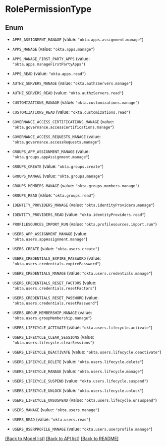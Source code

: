 # RolePermissionType

## Enum


* `APPS_ASSIGNMENT_MANAGE` (value: `"okta.apps.assignment.manage"`)

* `APPS_MANAGE` (value: `"okta.apps.manage"`)

* `APPS_MANAGE_FIRST_PARTY_APPS` (value: `"okta.apps.manageFirstPartyApps"`)

* `APPS_READ` (value: `"okta.apps.read"`)

* `AUTHZ_SERVERS_MANAGE` (value: `"okta.authzServers.manage"`)

* `AUTHZ_SERVERS_READ` (value: `"okta.authzServers.read"`)

* `CUSTOMIZATIONS_MANAGE` (value: `"okta.customizations.manage"`)

* `CUSTOMIZATIONS_READ` (value: `"okta.customizations.read"`)

* `GOVERNANCE_ACCESS_CERTIFICATIONS_MANAGE` (value: `"okta.governance.accessCertifications.manage"`)

* `GOVERNANCE_ACCESS_REQUESTS_MANAGE` (value: `"okta.governance.accessRequests.manage"`)

* `GROUPS_APP_ASSIGNMENT_MANAGE` (value: `"okta.groups.appAssignment.manage"`)

* `GROUPS_CREATE` (value: `"okta.groups.create"`)

* `GROUPS_MANAGE` (value: `"okta.groups.manage"`)

* `GROUPS_MEMBERS_MANAGE` (value: `"okta.groups.members.manage"`)

* `GROUPS_READ` (value: `"okta.groups.read"`)

* `IDENTITY_PROVIDERS_MANAGE` (value: `"okta.identityProviders.manage"`)

* `IDENTITY_PROVIDERS_READ` (value: `"okta.identityProviders.read"`)

* `PROFILESOURCES_IMPORT_RUN` (value: `"okta.profilesources.import.run"`)

* `USERS_APP_ASSIGNMENT_MANAGE` (value: `"okta.users.appAssignment.manage"`)

* `USERS_CREATE` (value: `"okta.users.create"`)

* `USERS_CREDENTIALS_EXPIRE_PASSWORD` (value: `"okta.users.credentials.expirePassword"`)

* `USERS_CREDENTIALS_MANAGE` (value: `"okta.users.credentials.manage"`)

* `USERS_CREDENTIALS_RESET_FACTORS` (value: `"okta.users.credentials.resetFactors"`)

* `USERS_CREDENTIALS_RESET_PASSWORD` (value: `"okta.users.credentials.resetPassword"`)

* `USERS_GROUP_MEMBERSHIP_MANAGE` (value: `"okta.users.groupMembership.manage"`)

* `USERS_LIFECYCLE_ACTIVATE` (value: `"okta.users.lifecycle.activate"`)

* `USERS_LIFECYCLE_CLEAR_SESSIONS` (value: `"okta.users.lifecycle.clearSessions"`)

* `USERS_LIFECYCLE_DEACTIVATE` (value: `"okta.users.lifecycle.deactivate"`)

* `USERS_LIFECYCLE_DELETE` (value: `"okta.users.lifecycle.delete"`)

* `USERS_LIFECYCLE_MANAGE` (value: `"okta.users.lifecycle.manage"`)

* `USERS_LIFECYCLE_SUSPEND` (value: `"okta.users.lifecycle.suspend"`)

* `USERS_LIFECYCLE_UNLOCK` (value: `"okta.users.lifecycle.unlock"`)

* `USERS_LIFECYCLE_UNSUSPEND` (value: `"okta.users.lifecycle.unsuspend"`)

* `USERS_MANAGE` (value: `"okta.users.manage"`)

* `USERS_READ` (value: `"okta.users.read"`)

* `USERS_USERPROFILE_MANAGE` (value: `"okta.users.userprofile.manage"`)


[[Back to Model list]](../README.md#documentation-for-models) [[Back to API list]](../README.md#documentation-for-api-endpoints) [[Back to README]](../README.md)


